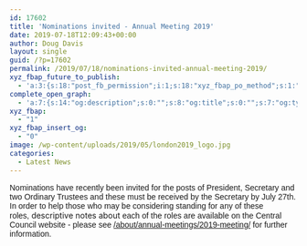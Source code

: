 ```yaml
---
id: 17602
title: 'Nominations invited - Annual Meeting 2019'
date: 2019-07-18T12:09:43+00:00
author: Doug Davis
layout: single
guid: /?p=17602
permalink: /2019/07/18/nominations-invited-annual-meeting-2019/
xyz_fbap_future_to_publish:
  - 'a:3:{s:18:"post_fb_permission";i:1;s:18:"xyz_fbap_po_method";s:1:"2";s:16:"xyz_fbap_message";s:62:"News item added to the CCCBR website: {POST_TITLE} {PERMALINK}";}'
complete_open_graph:
  - 'a:7:{s:14:"og:description";s:0:"";s:8:"og:title";s:0:"";s:7:"og:type";s:0:"";s:12:"twitter:card";s:7:"summary";s:15:"twitter:creator";s:0:"";s:19:"twitter:description";s:0:"";s:8:"og:image";s:5:"17067";}'
xyz_fbap:
  - "1"
xyz_fbap_insert_og:
  - "0"
image: /wp-content/uploads/2019/05/london2019_logo.jpg
categories:
  - Latest News
---
```

<div>
  <div>
    <div>
      <span style="font-family: Helvetica;">Nominations have recently been invited for the posts of President, Secretary and two Ordinary Trustees and these must be received by the Secretary by July 27th. In order to help those who may be considering standing for any of these roles, </span>descriptive notes about<span style="font-family: Helvetica;"> each of the roles are available on the Central Council website - please see <a href="/about/annual-meetings/2019-meeting/">/about/annual-meetings/2019-meeting/</a> for further information.</span>
    </div>
  </div>
</div>

